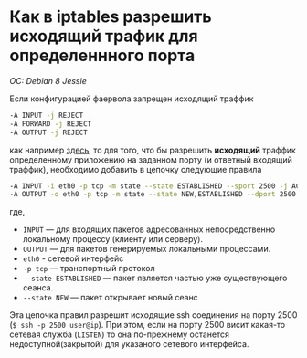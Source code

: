 # Как в iptables разрешить исходящий трафик для определеннного порта
*OC: Debian 8 Jessie*

Если конфигурацией фаервола запрещен исходящий траффик
```bash
-A INPUT -j REJECT
-A FORWARD -j REJECT
-A OUTPUT -j REJECT
```
как например [здесь](https://linux.nesterof.com/iptabes_with_openvpn_server.html), то для того, что бы разрешить **исходящий** траффик определенному приложению на заданном порту (и ответный входящий траффик), необходимо добавить в цепочку следующие правила
```bash
-A INPUT -i eth0 -p tcp -m state --state ESTABLISHED --sport 2500 -j ACCEPT
-A OUTPUT -o eth0 -p tcp -m state --state NEW,ESTABLISHED --dport 2500 -j ACCEPT
```
где,

* `INPUT` — для входящих пакетов адресованных непосредственно локальному процессу (клиенту или серверу).
* `OUTPUT` — для пакетов генерируемых локальными процессами.  
* `eth0` - сетевой интерфейс
* `-p tcp` — транспортный протокол
* `--state ESTABLISHED` — пакет является частью уже существующего сеанса. 
* `--state NEW` — пакет открывает новый сеанс

Эта цепочка правил разрешит исходящие ssh соединения на порту 2500 (`$ ssh -p 2500 user@ip`). При этом, если на порту 2500 висит какая-то сетевая служба (`LISTEN`) то она по-прежнему останется недоступной(закрытой) для указаного сетевого интерфейса.  